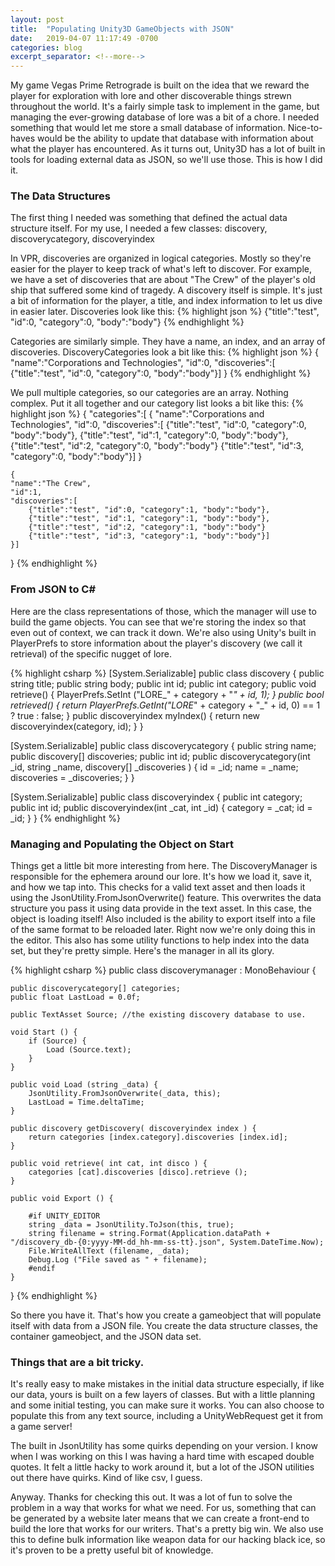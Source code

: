 ```yaml
---
layout: post
title:  "Populating Unity3D GameObjects with JSON"
date:   2019-04-07 11:17:49 -0700
categories: blog
excerpt_separator: <!--more-->
---
```


My game Vegas Prime Retrograde is built on the idea that we reward the player for exploration with lore and other discoverable things strewn throughout the world. It's a fairly simple task to implement in the game, but managing the ever-growing database of lore was a bit of a chore. I needed something that would let me store a small database of information. Nice-to-haves would be the ability to update that database with information about what the player has encountered. As it turns out, Unity3D has a lot of built in tools for loading external data as JSON, so we'll use those. This is how I did it.
<!--more-->
### The Data Structures

The first thing I needed was something that defined the actual data structure itself. For my use, I needed a few classes: discovery, discoverycategory, discoveryindex

In VPR, discoveries are organized in logical categories. Mostly so they're easier for the player to keep track of what's left to discover. For example, we have a set of discoveries that are about "The Crew" of the player's old ship that suffered some kind of tragedy. A discovery itself is simple. It's just a bit of information for the player, a title, and index information to let us dive in easier later. Discoveries look like this:
{% highlight json %}
{"title":"test", "id":0, "category":0, "body":"body"}
{% endhighlight %}

Categories are similarly simple. They have a name, an index, and an array of discoveries. DiscoveryCategories look a bit like this:
{% highlight json %}
{
	"name":"Corporations and Technologies",
	"id":0,
	"discoveries":[
		{"title":"test", "id":0, "category":0, "body":"body"}]
}
{% endhighlight %}

We pull multiple categories, so our categories are an array. Nothing complex. Put it all together and our category list looks a bit like this:
{% highlight json %}
{
	"categories":[
	{
	"name":"Corporations and Technologies",
	"id":0,
	"discoveries":[
		{"title":"test", "id":0, "category":0, "body":"body"},
		{"title":"test", "id":1, "category":0, "body":"body"},
		{"title":"test", "id":2, "category":0, "body":"body"}
		{"title":"test", "id":3, "category":0, "body":"body"}]
	}

	{
	"name":"The Crew",
	"id":1,
	"discoveries":[
		{"title":"test", "id":0, "category":1, "body":"body"},
		{"title":"test", "id":1, "category":1, "body":"body"},
		{"title":"test", "id":2, "category":1, "body":"body"}
		{"title":"test", "id":3, "category":1, "body":"body"}]
	}]
}
{% endhighlight %}

### From JSON to C# 

Here are the class representations of those, which the manager will use to build the game objects. You can see that we're storing the index so that even out of context, we can track it down. We're also using Unity's built in PlayerPrefs to store information about the player's discovery (we call it retrieval) of the specific nugget of lore.

{% highlight csharp %}
[System.Serializable]
public class discovery
{
	public string title;
	public string body;
	public int id;
	public int category;
	public void retrieve() {
		PlayerPrefs.SetInt ("LORE_" + category + "_" + id, 1);
	}
	public bool retrieved() {
		return PlayerPrefs.GetInt("LORE_" + category + "_" + id, 0) == 1 ? true : false;
	}
	public discoveryindex myIndex() {
		return new discoveryindex(category, id);
	}
}

[System.Serializable]
public class discoverycategory
{
	public string name;
	public discovery[] discoveries;
	public int id;
	public discoverycategory(int _id, string _name, discovery[] _discoveries ) {
		id = _id;
		name = _name;
		discoveries = _discoveries;
	}
}

[System.Serializable]
public class discoveryindex 
{
	public int category;
	public int id;
	public discoveryindex(int _cat, int _id)
	{
		category = _cat;
		id = _id;
	}
}
{% endhighlight %}

### Managing and Populating the Object on Start

Things get a little bit more interesting from here. The DiscoveryManager is responsible for the ephemera around our lore. It's how we load it, save it, and how we tap into. This checks for a valid text asset and then loads it using the JsonUtility.FromJsonOverwrite() feature. This overwrites the data structure you pass it using data provide in the text asset. In this case, the object is loading itself! Also included is the ability to export itself into a file of the same format to be reloaded later. Right now we're only doing this in the editor. This also has some utility functions to help index into the data set, but they're pretty simple. Here's the manager in all its glory.

{% highlight csharp %}
public class discoverymanager : MonoBehaviour {

	public discoverycategory[] categories;
	public float LastLoad = 0.0f;

	public TextAsset Source; //the existing discovery database to use.

	void Start () {
		if (Source) {
			Load (Source.text);
		}
	}

	public void Load (string _data) {
		JsonUtility.FromJsonOverwrite(_data, this);
		LastLoad = Time.deltaTime;
	}

	public discovery getDiscovery( discoveryindex index ) {
		return categories [index.category].discoveries [index.id];
	}

	public void retrieve( int cat, int disco ) {
		categories [cat].discoveries [disco].retrieve ();
	}

	public void Export () {
		
		#if UNITY_EDITOR
		string _data = JsonUtility.ToJson(this, true);
		string filename = string.Format(Application.dataPath + "/discovery_db-{0:yyyy-MM-dd_hh-mm-ss-tt}.json", System.DateTime.Now);
		File.WriteAllText (filename, _data);
		Debug.Log ("File saved as " + filename);
		#endif
	}

}
{% endhighlight %}

So there you have it. That's how you create a gameobject that will populate itself with data from a JSON file. You create the data structure classes, the container gameobject, and the JSON data set. 

### Things that are a bit tricky.

It's really easy to make mistakes in the initial data structure especially, if like our data, yours is built on a few layers of classes. But with a little planning and some initial testing, you can make sure it works. You can also choose to populate this from any text source, including a UnityWebRequest get it from a game server!

The built in JsonUtility has some quirks depending on your version. I know when I was working on this I was having a hard time with escaped double quotes. It felt a little hacky to work around it, but a lot of the JSON utilities out there have quirks. Kind of like csv, I guess. 

Anyway. Thanks for checking this out. It was a lot of fun to solve the problem in a way that works for what we need. For us, something that can be generated by a website later means that we can create a front-end to build the lore that works for our writers. That's a pretty big win. We also use this to define bulk information like weapon data for our hacking black ice, so it's proven to be a pretty useful bit of knowledge.

